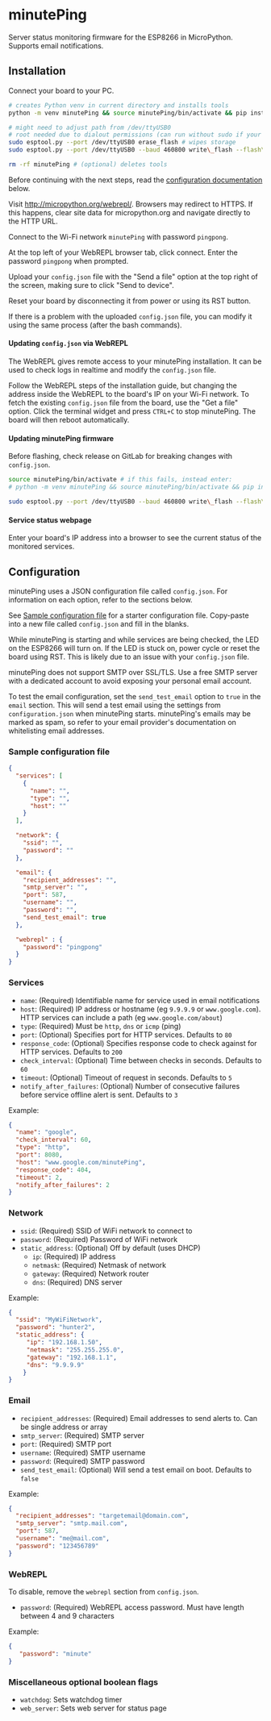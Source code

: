 # minutePing

Server status monitoring firmware for the ESP8266 in MicroPython. Supports email notifications.

## Installation

Connect your board to your PC.

```bash
# creates Python venv in current directory and installs tools
python -m venv minutePing && source minutePing/bin/activate && pip install esptool

# might need to adjust path from /dev/ttyUSB0
# root needed due to dialout permissions (can run without sudo if your user is in the dialout group)
sudo esptool.py --port /dev/ttyUSB0 erase_flash # wipes storage
sudo esptool.py --port /dev/ttyUSB0 --baud 460800 write\_flash --flash\_size=detect 0 minutePing_*.bin # installs firmware

rm -rf minutePing # (optional) deletes tools
```

Before continuing with the next steps, read the [configuration documentation](#configuration) below.

Visit http://micropython.org/webrepl/. Browsers may redirect to HTTPS. If this happens, clear site data for micropython.org and navigate directly to the HTTP URL.

Connect to the Wi-Fi network `minutePing` with password `pingpong`.

At the top left of your WebREPL browser tab, click connect. Enter the password `pingpong` when prompted.

Upload your `config.json` file with the "Send a file" option at the top right of the screen, making sure to click "Send to device".

Reset your board by disconnecting it from power or using its RST button.

If there is a problem with the uploaded `config.json` file, you can modify it using the same process (after the bash commands).

#### Updating `config.json` via WebREPL

The WebREPL gives remote access to your minutePing installation. It can be used to check logs in realtime and modify the `config.json` file.

Follow the WebREPL steps of the installation guide, but changing the address inside the WebREPL to the board's IP on your Wi-Fi network. To fetch the existing `config.json` file from the board, use the "Get a file" option.
Click the terminal widget and press `CTRL+C` to stop minutePing. The board will then reboot automatically.

#### Updating minutePing firmware

Before flashing, check release on GitLab for breaking changes with `config.json`.

```bash
source minutePing/bin/activate # if this fails, instead enter:
# python -m venv minutePing && source minutePing/bin/activate && pip install esptool

sudo esptool.py --port /dev/ttyUSB0 --baud 460800 write\_flash --flash\_size=detect 0 minutePing_*.bin
```

#### Service status webpage

Enter your board's IP address into a browser to see the current status of the monitored services.

## Configuration

minutePing uses a JSON configuration file called `config.json`. For information on each option, refer to the sections below.

See [Sample configuration file](#sample-configuration-file) for a starter configuration file. Copy-paste into a new file called `config.json` and fill in the blanks. 

While minutePing is starting and while services are being checked, the LED on the ESP8266 will turn on. If the LED is stuck on, power cycle or reset the board using RST. This is likely due to an issue with your `config.json` file.

minutePing does not support SMTP over SSL/TLS. Use a free SMTP server with a dedicated account to avoid exposing your personal email account.

To test the email configuration, set the `send_test_email` option to `true` in the `email` section. This will send a test email using the settings from `configuration.json` when minutePing starts. minutePing's emails may be marked as spam, so refer to your email provider's documentation on whitelisting email addresses. 

### Sample configuration file

```json
{
  "services": [
    {
      "name": "",
      "type": "",
      "host": ""
    }
  ],

  "network": {
    "ssid": "",
    "password": ""
  },

  "email": {
    "recipient_addresses": "",
    "smtp_server": "",
    "port": 587,
    "username": "",
    "password": "",
    "send_test_email": true
  },

  "webrepl" : {
    "password": "pingpong"
  }
}
```

### Services

 - `name`: (Required) Identifiable name for service used in email notifications
 - `host`: (Required) IP address or hostname (eg `9.9.9.9` or `www.google.com`). HTTP services can include a path (eg `www.google.com/about`)
 - `type`: (Required) Must be `http`, `dns` or `icmp` (ping)
 - `port`: (Optional) Specifies port for HTTP services. Defaults to `80`
 - `response_code`: (Optional) Specifies response code to check against for HTTP services. Defaults to `200`
 - `check_interval`: (Optional) Time between checks in seconds. Defaults to `60`
 - `timeout`: (Optional) Timeout of request in seconds. Defaults to `5`
 - `notify_after_failures`: (Optional) Number of consecutive failures before service offline alert is sent. Defaults to `3`

Example:

```json
{
  "name": "google",
  "check_interval": 60,
  "type": "http",
  "port": 8080,
  "host": "www.google.com/minutePing",
  "response_code": 404, 
  "timeout": 2,
  "notify_after_failures": 2
}
```

### Network

 - `ssid`: (Required) SSID of WiFi network to connect to
 - `password`: (Required) Password of WiFi network
 - `static_address`: (Optional) Off by default (uses DHCP)
    - `ip`: (Required) IP address
    - `netmask`: (Required) Netmask of network
    - `gateway`: (Required) Network router
    - `dns`: (Required) DNS server

Example:

```json
{
  "ssid": "MyWiFiNetwork",
  "password": "hunter2", 
  "static_address": {
     "ip": "192.168.1.50", 
     "netmask": "255.255.255.0", 
     "gateway": "192.168.1.1", 
     "dns": "9.9.9.9"
    }
}
```

### Email

 - `recipient_addresses`: (Required) Email addresses to send alerts to. Can be single address or array
 - `smtp_server`: (Required) SMTP server
 - `port`: (Required) SMTP port
 - `username`: (Required) SMTP username
 - `password`: (Required) SMTP password
 - `send_test_email`: (Optional) Will send a test email on boot. Defaults to `false`

Example:

```json
{
  "recipient_addresses": "targetemail@domain.com",
  "smtp_server": "smtp.mail.com",
  "port": 587,
  "username": "me@mail.com",
  "password": "123456789"
}
```

### WebREPL

To disable, remove the `webrepl` section from `config.json`.

 - `password`: (Required) WebREPL access password. Must have length between 4 and 9 characters

Example:

```json
{
   "password": "minute"
}
```

### Miscellaneous optional boolean flags

 - `watchdog`: Sets watchdog timer
 - `web_server`: Sets web server for status page
